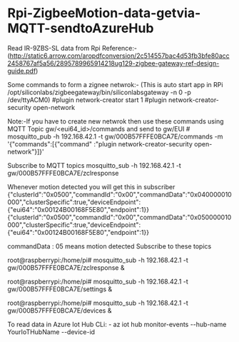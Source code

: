 # Rpi-ZigbeeMotion-data-getvia-MQTT-sendtoAzureHub

Read IR-9ZBS-SL data from Rpi Reference:-(http://static6.arrow.com/aropdfconversion/2c514557bac4d53fb3bfe80acc2458767af5a56/2895789965914218ug129-zigbee-gateway-ref-design-guide.pdf)

Some commands to form a zignee netwrok:-
(This is auto start app in RPi /opt/siliconlabs/zigbeegateway/bin/siliconlabsgateway -n 0 -p /dev/ttyACM0)
#plugin network-creator start 1
#plugin network-creator-security open-network

Note:-If you have to create new netwrok then use these commands using MQTT Topic gw/<eui64_id>/commands and send to gw/EUI
    # mosquitto_pub -h 192.168.42.1 -t gw/000B57FFFE0BCA7E/commands -m '{"commands":[{"command" :"plugin network-creator-security open-network"}]}'



Subscribe to MQTT topics
mosquitto_sub -h 192.168.42.1 -t gw/000B57FFFE0BCA7E/zclresponse

Whenever motion detected you will get this in subscriber
{"clusterId":"0x0500","commandId":"0x00","commandData":"0x040000010000","clusterSpecific":true,"deviceEndpoint":{"eui64":"0x00124B00168F5E80","endpoint":1}}
{"clusterId":"0x0500","commandId":"0x00","commandData":"0x050000010000","clusterSpecific":true,"deviceEndpoint":{"eui64":"0x00124B00168F5E80","endpoint":1}}

commandData : 05 means motion detected
 Subscribe to these topics
 
root@raspberrypi:/home/pi#  mosquitto_sub -h 192.168.42.1 -t gw/000B57FFFE0BCA7E/zclresponse &

root@raspberrypi:/home/pi#  mosquitto_sub -h 192.168.42.1 -t gw/000B57FFFE0BCA7E/settings &

root@raspberrypi:/home/pi#  mosquitto_sub -h 192.168.42.1 -t gw/000B57FFFE0BCA7E/devices &


To read data in Azure Iot Hub CLi: - az iot hub monitor-events --hub-name YourIoTHubName --device-id 
